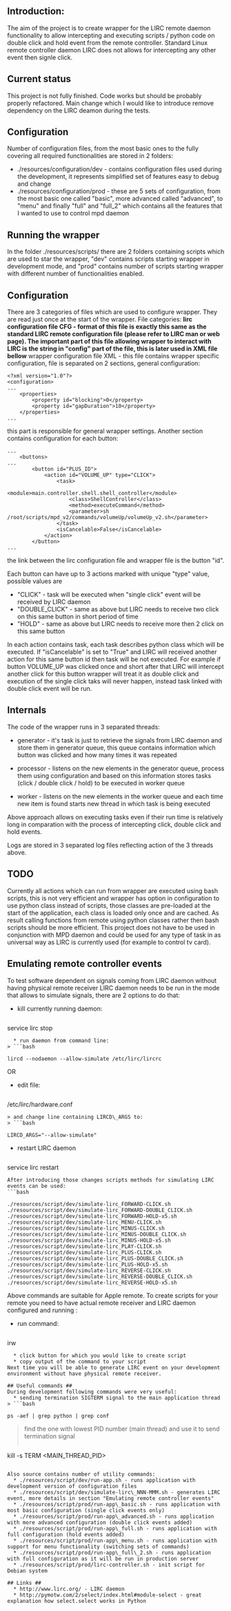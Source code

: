 

## Introduction: ##
The aim of the project is to create wrapper for the LIRC remote daemon functionality to allow intercepting and executing scripts / python code on double click and hold event from the remote controller.
Standard Linux remote controller daemon LIRC does not allows for intercepting any other event then signle click.

## Current status ##
This project is not fully finished.
Code works but should be probably properly refactored.
Main change which I would like to introduce remove dependency on the LIRC deamon during the tests.

## Configuration ##
Number of configuration files, from the most basic ones to the fully covering all required functionalities are stored in 2 folders:
  * ./resources/configuration/dev - contains configuration files used during the development, it represents  simplified set of features easy to debug and change
  * ./resources/configuration/prod - these are 5 sets of configuration, from the most basic one called "basic", more advanced called "advanced", to "menu" and finally "full" and "full\_2" which contains all the features that I wanted to use to control mpd daemon

## Running the wrapper ##
In the folder ./resources/scripts/ there are 2 folders containing scripts which are used to star the wrapper, "dev" contains scripts starting wrapper in development mode, and "prod" contains number of scripts starting wrapper with different number of functionalities enabled.

## Configuration ##
There are 3 categories of files which are used to configure wrapper. They are read just once at the start of the wrapper.
File categories:
**lirc configuration file CFG - format of this file is exactly this same as the standard LIRC remote configuration file (please refer to LIRC man or web page). The important part of this file allowing wrapper to interact with LIRC is the string in "config" part of the file, this is later used in XML file bellow** wrapper configuration file XML - this file contains wrapper specific configuration, file is separated on 2 sections, general configuration:
```
<?xml version="1.0"?>
<configuration>
...
	<properties>
		<property id="blocking">0</property>
		<property id="gapDuration">10</property>
	</properties>
...
```
this part is responsible for general wrapper settings.
Another section contains configuration for each button:
```
...
	<buttons>
...
		<button id="PLUS_ID">
			<action id="VOLUME_UP" type="CLICK">
				<task>
					<module>main.controller.shell.shell_controller</module>
					<class>ShellController</class>
					<method>executeCommand</method>
					<parameter>sh /root/scripts/mpd_v2/commands/volumeUp/volumeUp_v2.sh</parameter>
				</task>
				<isCancelable>False</isCancelable>
			</action>
		</button>
...
```
the link between the lirc configuration file and wrapper file is the button "id".

Each button can have up to 3 actions marked with unique "type" value, possible values are
  * "CLICK" - task will be executed when "single click" event will be received by LIRC daemon
  * "DOUBLE\_CLICK" - same as above but LIRC needs to receive two click on this same button in short period of time
  * "HOLD" - same as above but LIRC needs to receive more then 2 click on this same button

In each action contains task, each task describes python class which will be executed.
If "isCancelable" is set to "True" and LIRC will received another action for this same button id then task will be not executed. For example if button VOLUME\_UP was clicked once and short after that LIRC will intercept another click for this button wrapper will treat it as double click and execution of the single click taks will never happen, instead task linked with double click event will be run.

## Internals ##
The code of the wrapper runs in 3 separated threads:
  * generator - it's task is just to retrieve the signals from LIRC daemon and store them in generator queue, this queue contains information which button was clicked and how many times it was repeated

  * processor - listens on the new elements in the generator queue, process them using configuration and based on this information stores tasks (click / double click / hold) to be executed in worker queue

  * worker - listens on the new elements in the worker queue and each time new item is found starts new thread in which task is being executed

Above approach allows on executing tasks even if their run time is relatively long in comparation with the process of intercepting click, double click and hold events.

Logs are stored in 3 separated log files reflecting action of the 3 threads above.

## TODO ##
Currently all actions which can run from wrapper are executed using bash scripts, this is not very efficient and wrapper has option in configuration to use python class instead of scripts, those classes are pre-loaded at the start of the application, each class is loaded only once and are cached. As result calling functions from remote using python classes rather then bash scripts should be more efficient.
This project does not have to be used in conjunction with MPD daemon and could be used for any type of task in as universal way as LIRC is currently used (for example to control tv card).

## Emulating remote controller events ##
To test software dependent on signals coming from LIRC daemon without having physical remote receiver LIRC daemon needs to be run in the mode that allows to simulate signals, there are 2 options to do that:
  * kill currently running daemon:
> ```bash

service lirc stop
```
  * run daemon from command line:
> ```bash

lircd --nodaemon --allow-simulate /etc/lirc/lircrc
```
OR
  * edit file:
> ```bash

/etc/lirc/hardware.conf
```
> and change line containing LIRCD\_ARGS to:
> ```bash

LIRCD_ARGS="--allow-simulate"
```
  * restart LIRC daemon
> ```bash

service lirc restart
```
After introducing those changes scripts methods for simulating LIRC events can be used:
```bash

./resources/script/dev/simulate-lirc_FORWARD-CLICK.sh
./resources/script/dev/simulate-lirc_FORWARD-DOUBLE_CLICK.sh
./resources/script/dev/simulate-lirc_FORWARD-HOLD-x5.sh
./resources/script/dev/simulate-lirc_MENU-CLICK.sh
./resources/script/dev/simulate-lirc_MINUS-CLICK.sh
./resources/script/dev/simulate-lirc_MINUS-DOUBLE_CLICK.sh
./resources/script/dev/simulate-lirc_MINUS-HOLD-x5.sh
./resources/script/dev/simulate-lirc_PLAY-CLICK.sh
./resources/script/dev/simulate-lirc_PLUS-CLICK.sh
./resources/script/dev/simulate-lirc_PLUS-DOUBLE_CLICK.sh
./resources/script/dev/simulate-lirc_PLUS-HOLD-x5.sh
./resources/script/dev/simulate-lirc_REVERSE-CLICK.sh
./resources/script/dev/simulate-lirc_REVERSE-DOUBLE_CLICK.sh
./resources/script/dev/simulate-lirc_REVERSE-HOLD-x5.sh
```
Above commands are suitable for Apple remote.
To create scripts for your remote you need to have actual remote receiver and LIRC daemon configured and running :
  * run command:
> ```bash

irw
```
  * click button for which you would like to create script
  * copy output of the command to your script
Next time you will be able to generate LIRC event on your development environment without have physical remote receiver.

## Useful commands ##
During development following commands were very useful:
  * sending termination SIGTERM signal to the main application thread
> ```bash

ps -aef | grep python | grep conf
```
> find the one with lowest PID number (main thread) and use it to send termination signal
> ```bash

kill -s TERM <MAIN_THREAD_PID>
```

Also source contains number of utility commands:
  * ./resources/script/dev/run-app.sh - runs application with development version of configuration files
  * ./resources/script/dev/simulate-lirc\_NNN-MMM.sh - generates LIRC event, more details in section "Emulating remote controller events"
  * ./resources/script/prod/run-app\_basic.sh - runs application with most basic configuration (single click events only)
  * ./resources/script/prod/run-app\_advanced.sh - runs application with more advanced configuration (double click events added)
  * ./resources/script/prod/run-app\_full.sh - runs application with full configuration (hold events added)
  * ./resources/script/prod/run-app\_menu.sh - runs application with support for menu functionality (switching sets of commands)
  * ./resources/script/prod/run-app\_full\_2.sh - runs application with full configuration as it will be run in production server
  * ./resources/script/prod/lirc-controller.sh - init script for Debian system

## Links ##
  * http://www.lirc.org/ - LIRC daemon
  * http://pymotw.com/2/select/index.html#module-select - great explanation how select.select works in Python